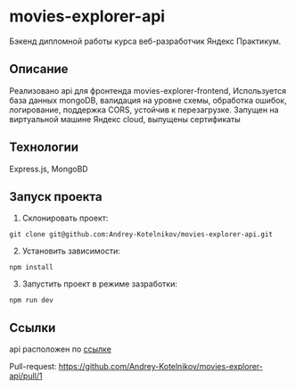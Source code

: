 # movies-explorer-api

Бэкенд дипломной работы курса веб-разработчик Яндекс Практикум.

## Описание
Реализовано api для фронтенда movies-explorer-frontend, Используется база данных mongoDB, валидация на уровне схемы, обработка ошибок, логирование, поддержка CORS, устойчив к перезагрузке. Запущен на виртуальной машине Яндекс cloud, выпущены сертификаты

## Технологии
Express.js, MongoBD

## Запуск проекта

1. Склонировать проект:
```
git clone git@github.com:Andrey-Kotelnikov/movies-explorer-api.git
```

2. Установить зависимости:
```
npm install
```

3. Запустить проект в режиме зазработки:
```
npm run dev
```

## Ссылки

api расположен по [ссылке](https://api.movier.nomoredomainsrocks.ru)

Pull-request: https://github.com/Andrey-Kotelnikov/movies-explorer-api/pull/1
